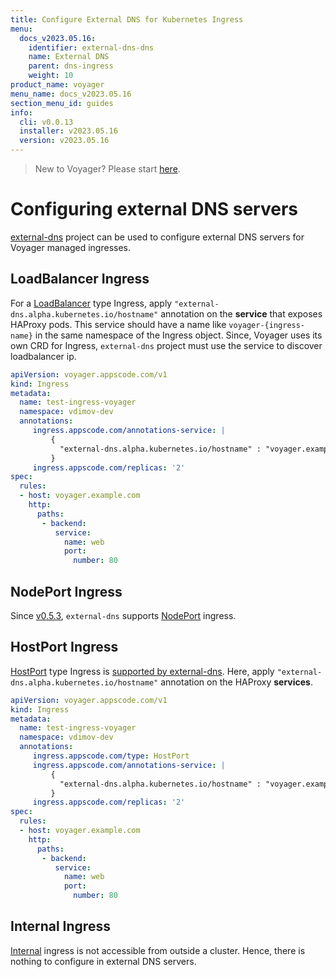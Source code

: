 ```yaml
---
title: Configure External DNS for Kubernetes Ingress
menu:
  docs_v2023.05.16:
    identifier: external-dns-dns
    name: External DNS
    parent: dns-ingress
    weight: 10
product_name: voyager
menu_name: docs_v2023.05.16
section_menu_id: guides
info:
  cli: v0.0.13
  installer: v2023.05.16
  version: v2023.05.16
---
```


> New to Voyager? Please start [here](/docs/v2023.05.16/concepts/overview).

# Configuring external DNS servers

[external-dns](https://github.com/kubernetes-incubator/external-dns) project can be used to configure external DNS servers for Voyager managed ingresses.

## LoadBalancer Ingress

For a [LoadBalancer](/docs/v2023.05.16/concepts/ingress-types/loadbalancer) type Ingress, apply `"external-dns.alpha.kubernetes.io/hostname"` annotation on the **service** that exposes HAProxy pods. This service should have a name like `voyager-{ingress-name}` in the same namespace of the Ingress object. Since, Voyager uses its own CRD for Ingress, `external-dns` project must use the service to discover loadbalancer ip.

```yaml
apiVersion: voyager.appscode.com/v1
kind: Ingress
metadata:
  name: test-ingress-voyager
  namespace: vdimov-dev
  annotations:
     ingress.appscode.com/annotations-service: |
         {
           "external-dns.alpha.kubernetes.io/hostname" : "voyager.example.com,voyager-1.example.com,voyager-2.example.com"
         }
     ingress.appscode.com/replicas: '2'
spec:
  rules:
  - host: voyager.example.com
    http:
      paths:
       - backend:
          service:
            name: web
            port:
              number: 80
```

## NodePort Ingress

Since [v0.5.3](https://github.com/kubernetes-incubator/external-dns/releases/tag/v0.5.3), `external-dns` supports [NodePort](/docs/v2023.05.16/concepts/ingress-types/nodeport) ingress.


## HostPort Ingress

[HostPort](/docs/v2023.05.16/concepts/ingress-types/hostport) type Ingress is [supported by external-dns](https://github.com/kubernetes-incubator/external-dns/blob/v0.5.2/docs/tutorials/hostport). Here, apply `"external-dns.alpha.kubernetes.io/hostname"` annotation on the HAProxy **services**.

```yaml
apiVersion: voyager.appscode.com/v1
kind: Ingress
metadata:
  name: test-ingress-voyager
  namespace: vdimov-dev
  annotations:
     ingress.appscode.com/type: HostPort
     ingress.appscode.com/annotations-service: |
         {
           "external-dns.alpha.kubernetes.io/hostname" : "voyager.example.com,voyager-1.example.com,voyager-2.example.com"
         }
     ingress.appscode.com/replicas: '2'
spec:
  rules:
  - host: voyager.example.com
    http:
      paths:
       - backend:
          service:
            name: web
            port:
              number: 80
```

## Internal Ingress

[Internal](/docs/v2023.05.16/concepts/ingress-types/internal) ingress is not accessible from outside a cluster. Hence, there is nothing to configure in external DNS servers.
